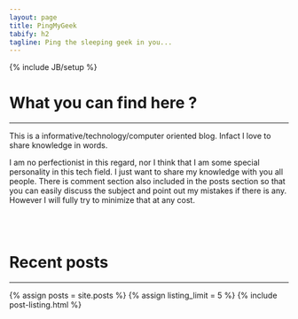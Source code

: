 ```yaml
---
layout: page
title: PingMyGeek
tabify: h2
tagline: Ping the sleeping geek in you...
---
```

{% include JB/setup %}


# What you can find here ?
---
This is a informative/technology/computer oriented blog. Infact I love to share knowledge in words.

I am no perfectionist in this regard, nor I think that I am some special personality in this tech field. I just want to share my knowledge with you all people. There is comment section also included in the posts section so that you can easily discuss the subject and point out my mistakes if there is any. However I will fully try to minimize that at any cost. 




<br />
<br />

# Recent posts
---
<!--- ALTERNATIVE TO SHOW POSTS
{% for post in site.posts %}
    <li><span>{{ post.date | date_to_string }}</span>  : <a href="{{ BASE_PATH }}{{ post.url }}">{{ post.title }}</a></li>
  {% endfor %}
-->

{% assign posts = site.posts %}
{% assign listing_limit = 5 %}
{% include post-listing.html %}


